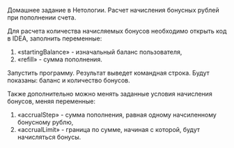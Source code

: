 Домашнее задание в Нетологии. Расчет начисления бонусных рублей при пополнении счета.

Для расчета количества начисляемых бонусов необходимо открыть код в IDEA, заполнить переменные:
1. «startingBalance» - изначальный баланс пользователя,
2. «refill» - сумма пополнения.

Запустить программу. Результат выведет командная строка. Будут показаны: баланс и количество бонусов.

Также дополнительно можно менять заданные условия начисления бонусов, меняя переменные:
1. «accrualStep» - сумма пополнения, равная одному начсиленному бонусному рублю,
2. «accrualLimit» - граница по сумме, начиная с которой, будут начисляться бонусы.
